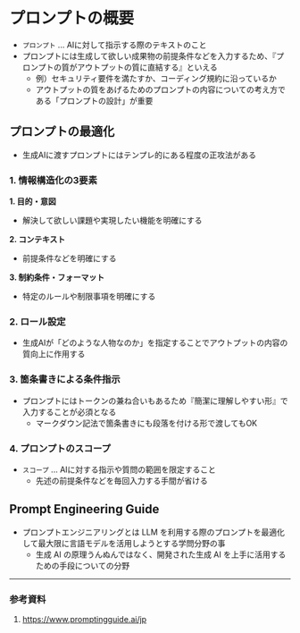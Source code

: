 # プロンプトの概要
* `プロンプト` ... AIに対して指示する際のテキストのこと
* プロンプトには生成して欲しい成果物の前提条件などを入力するため、『プロンプトの質がアウトプットの質に直結する』といえる
  * 例）セキュリティ要件を満たすか、コーディング規約に沿っているか
  * アウトプットの質をあげるためのプロンプトの内容についての考え方である「プロンプトの設計」が重要

## プロンプトの最適化
* 生成AIに渡すプロンプトにはテンプレ的にある程度の正攻法がある

### 1. 情報構造化の3要素
**1. 目的・意図**
* 解決して欲しい課題や実現したい機能を明確にする

**2. コンテキスト**
* 前提条件などを明確にする

**3. 制約条件・フォーマット**
* 特定のルールや制限事項を明確にする

### 2. ロール設定
* 生成AIが「どのような人物なのか」を指定することでアウトプットの内容の質向上に作用する

### 3. 箇条書きによる条件指示
* プロンプトにはトークンの兼ね合いもあるため『簡潔に理解しやすい形』で入力することが必須となる
  * マークダウン記法で箇条書きにも段落を付ける形で渡してもOK

### 4. プロンプトのスコープ
* `スコープ` ... AIに対する指示や質問の範囲を限定すること
  * 先述の前提条件などを毎回入力する手間が省ける

## Prompt Engineering Guide
* プロンプトエンジニアリングとは LLM を利用する際のプロンプトを最適化して最大限に言語モデルを活用しようとする学問分野の事
  * 生成 AI の原理うんぬんではなく、開発された生成 AI を上手に活用するための手段についての分野

---
### 参考資料
1. https://www.promptingguide.ai/jp
